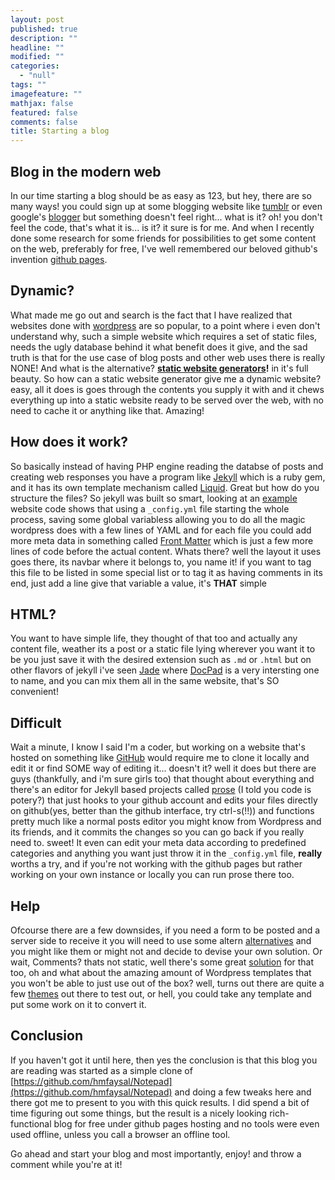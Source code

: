 ```yaml
---
layout: post
published: true
description: ""
headline: ""
modified: ""
categories: 
  - "null"
tags: ""
imagefeature: ""
mathjax: false
featured: false
comments: false
title: Starting a blog
---
```




## Blog in the modern web

In our time starting a blog should be as easy as 123, but hey, there are so many ways! you could sign up at some blogging website like [tumblr](https://www.tumblr.com/) or even google's [blogger](https://www.blogger.com/) but something doesn't feel right... what is it? oh! you don't feel the code, that's what it is... is it? it sure is for me. And when I recently done some research for some friends for possibilities to get some content on the web, preferably for free, I've well remembered our beloved github's invention [github pages](http://pages.github.com).

## Dynamic?

What made me go out and search is the fact that I have realized that websites done with [wordpress](http://wordpress.com/) are so popular, to a point where i even don't understand why, such a simple website which requires a set of static files, needs the ugly database behind it what benefit does it give, and the sad truth is that for the use case of blog posts and other web uses there is really NONE! And what is the alternative? **[static website generators](https://www.staticgen.com/)!** in it's full beauty. So how can a static website generator give me a dynamic website? easy, all it does is goes through the contents you supply it with and it chews everything up into a static website ready to be served over the web, with no need to cache it or anything like that. Amazing!


## How does it work?

So basically instead of having PHP engine reading the databse of posts and creating web responses you have a program like [Jekyll](https://jekyllrb.com/) which is a ruby gem, and it has its own template mechanism called [Liquid](https://github.com/Shopify/liquid/wiki). Great but how do you structure the files? So jekyll was built so smart, looking at an [example](https://github.com/hmfaysal/Notepad) website code shows that using a `_config.yml` file starting the whole process, saving some global variabless allowing you to do all the magic wordpress does with a few lines of YAML and for each file you could add more meta data in something called [Front Matter](https://middlemanapp.com/basics/frontmatter/) which is just a few more lines of code before the actual content. Whats there? well the layout it uses goes there, its navbar where it belongs to, you name it! if you want to tag this file to be listed in some special list or to tag it as having comments in its end, just add a line give that variable a value, it's **THAT** simple

## HTML?
You want to have simple life, they thought of that too and actually any content file, weather its a post or a static file lying wherever you want it to be you just save it with the desired extension such as `.md` or `.html` but on other flavors of jekyll i've seen [Jade](http://jade-lang.com/) where [DocPad](http://docpad.org/) is a very intersting one to name, and you can mix them all in the same website, that's SO convenient!

## Difficult
Wait a minute, I know I said I'm a coder, but working on a website that's hosted on something like [GitHub](https://github.com/) would require me to clone it locally and edit it or find SOME way of editing it... doesn't it? well it does but there are guys (thankfully, and i'm sure girls too) that thought about everything and there's an editor for Jekyll based projects called [prose](http://prose.io) (I told you code is potery?) that just hooks to your github account and edits your files directly on github(yes, better than the github interface, try ctrl-s(!!)) and functions pretty much like a normal posts editor you might know from Wordpress and its friends, and it commits the changes so you can go back if you really need to. sweet! It even can edit your meta data according to predefined categories and anything you want just throw it in the `_config.yml` file, **really** worths a try, and if you're not working with the github pages but rather working on your own instance or locally you can run prose there too.

## Help

Ofcourse there are a few downsides, if you need a form to be posted and a server side to receive it you will need to use some altern [alternatives](https://formspree.io/) and you might like them or might not and decide to devise your own solution. Or wait, Comments? thats not static, well there's some great [solution](https://disqus.com) for that too, oh and what about the amazing amount of Wordpress templates that you won't be able to just use out of the box? well, turns out there are quite a few [themes](https://github.com/jekyll/jekyll/wiki/Themes) out there to test out, or hell, you could take any template and put some work on it to convert it.

## Conclusion

If you haven't got it until here, then yes the conclusion is that this blog you are reading was started as a simple clone of [https://github.com/hmfaysal/Notepad](https://github.com/hmfaysal/Notepad) and doing a few tweaks here and there got me to present to you with this quick results. I did spend a bit of time figuring out some things, but the result is a nicely looking rich-functional blog for free under github pages hosting and no tools were even used offline, unless you call a browser an offline tool.

Go ahead and start your blog and most importantly, enjoy! and throw a comment while you're at it!
